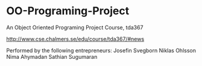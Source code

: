 # OO-Programing-Project
An Object Oriented Programing Project Course, tda367

http://www.cse.chalmers.se/edu/course/tda367/#news


Performed by the following entrepreneurs:
Josefin Svegborn
Niklas Ohlsson
Nima Ahymadan
Sathian Sugumaran
